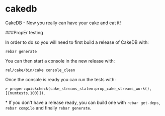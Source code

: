 cakedb
======

CakeDB - Now you really can have your cake and eat it!

###PropEr testing

In order to do so you will need to first build a release of CakeDB with:

`rebar generate`

You can then start a console in the new release with:

`rel/cake/bin/cake console_clean`

Once the console is ready you can run the tests with:


`> proper:quickcheck(cake_streams_statem:prop_cake_streams_work(),[{numtests,100}]). `

\* If you don't have a release ready, you can build one with `rebar get-deps`, `rebar compile` and finally `rebar generate`.
